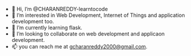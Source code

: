 - 👋 Hi, I’m @CHARANREDDY-learntocode
- 👀 I’m interested in Web Development, Internet of Things and application development too.
- 🌱 I’m currently learning flask.
- 💞️ I’m looking to collaborate on web development and applicaon development.
- 📫 you can reach me at gcharanreddy2000@gmail.com.

<!---
CHARANREDDY-learntocode/CHARANREDDY-learntocode is a ✨ special ✨ repository because its `README.md` (this file) appears on your GitHub profile.
You can click the Preview link to take a look at your changes.
--->
